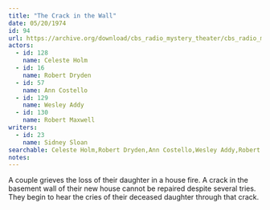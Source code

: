```yaml
---
title: "The Crack in the Wall"
date: 05/20/1974
id: 94
url: https://archive.org/download/cbs_radio_mystery_theater/cbs_radio_mystery_theater-0051-0100.zip/cbs_radio_mystery_theater-0051-0100%2Fcbsrmt_0094_the_crack_in_the_wall.mp3
actors:  
  - id: 128
    name: Celeste Holm  
  - id: 16
    name: Robert Dryden  
  - id: 57
    name: Ann Costello  
  - id: 129
    name: Wesley Addy  
  - id: 130
    name: Robert Maxwell
writers:  
  - id: 23
    name: Sidney Sloan
searchable: Celeste Holm,Robert Dryden,Ann Costello,Wesley Addy,Robert Maxwell Sidney Sloan
notes:  
---
```

A couple grieves the loss of their daughter in a house fire. A crack in the basement wall of their new house cannot be repaired despite several tries. They begin to hear the cries of their deceased daughter through that crack.